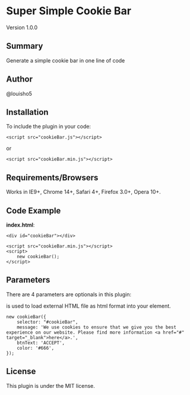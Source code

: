 # Super Simple Cookie Bar

Version 1.0.0

## Summary

Generate a simple cookie bar in one line of code 

## Author

@louisho5

## Installation

To include the plugin in your code:

	<script src="cookieBar.js"></script>
	
or

	<script src="cookieBar.min.js"></script>


## Requirements/Browsers

Works in IE9+, Chrome 14+, Safari 4+, Firefox 3.0+, Opera 10+.

## Code Example

**index.html**:

	<div id="cookieBar"></div>
	
	<script src="cookieBar.min.js"></script>
	<script>
		new cookieBar();
	</script>

## Parameters

There are 4 parameters are optionals in this plugin:

is used to load external HTML file as html format into your element.

	new cookieBar({
		selector: "#cookieBar",
		message: 'We use cookies to ensure that we give you the best experience on our website. Please find more information <a href="#" target="_blank">here</a>.',
		btnText: 'ACCEPT',
		color: '#666',
	});		

## License

This plugin is under the MIT license.
